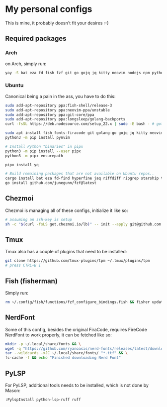 # My personal configs

This is mine, it probably doesn't fit your desires :-)

## Required packages

### Arch

on Arch, simply run:

```sh
yay -S bat eza fd fish fzf git go gojq jq kitty neovim nodejs npm python-pip riff ripgrep starship tmux tokei ttf-fira-code yay yq
```

### Ubuntu

Canonical being a pain in the ass, you have to do this:

```sh
sudo add-apt-repository ppa:fish-shell/release-3
sudo add-apt-repository ppa:neovim-ppa/unstable
sudo add-apt-repository ppa:git-core/ppa
sudo add-apt-repository ppa:longsleep/golang-backports
curl -fsSL https://deb.nodesource.com/setup_22.x | sudo -E bash - # gotta love nodesource

sudo apt install fish fonts-firacode git golang-go gojq jq kitty neovim nodejs python3-pip ripgrep tmux
python3 -m pip install pynvim

# Install Python "binaries" in pipx
python3 -m pip install --user pipx
python3 -m pipx ensurepath

pipx install yq

# Build remaining packages that are not available on Ubuntu repos..
cargo install bat eza fd-find hyperfine jaq riffdiff ripgrep starship tokei
go install github.com/junegunn/fzf@latest
```

## Chezmoi

Chezmoi is managing all of these configs, initialize it like so:

```sh
# assuming an ssh-key is setup
sh -c "$(curl -fsLS get.chezmoi.io/lb)" -- init --apply git@github.com:magnuslarsen/dotfiles.git
```

## Tmux

Tmux also has a couple of plugins that need to be installed:

```sh
git clone https://github.com/tmux-plugins/tpm ~/.tmux/plugins/tpm
# press CTRL+B I
```

## Fish (fisherman)

Simply run:

```sh
rm ~/.config/fish/functions/fzf_configure_bindings.fish && fisher update && chezmoi update --force
```

## NerdFont

Some of this config, besides the original FiraCode, requires FireCode NerdFont to work properly, it can be fetched like so:

```sh
mkdir -p ~/.local/share/fonts && \
wget -q "https://github.com/ryanoasis/nerd-fonts/releases/latest/download/FiraCode.tar.xz" -O - |\
tar --wildcards -xJC ~/.local/share/fonts/ "*.ttf" && \
fc-cache -f && echo "Finished downloading Nerd Font"
```

## PyLSP

For PyLSP, additional tools needs to be installed, which is not done by Mason:

```vim
:PylspInstall python-lsp-ruff ruff
```
